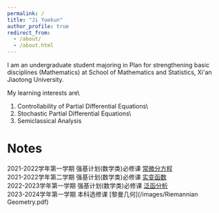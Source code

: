 ```yaml
---
permalink: /
title: "Ji Yuekun"
author_profile: true
redirect_from: 
  - /about/
  - /about.html
---
```

I am an undergraduate student majoring in Plan for strengthening basic disciplines (Mathematics) at School of Mathematics and Statistics, Xi'an Jiaotong University.

My learning interests are\
1. Controllability of Partial Differential Equations\
2. Stochastic Partial Differential Equations\
3. Semiclassical Analysis


# Notes
2021-2022学年第一学期 强基计划(数学类)必修课 [常微分方程](/images/ODE.pdf)\
2021-2022学年第二学期 强基计划(数学类)必修课 [实变函数](/images/实变函数.pdf)\
2022-2023学年第一学期 强基计划(数学类)必修课 [泛函分析](/images/泛函分析.pdf)\
2023-2024学年第一学期 本科选修课 [黎曼几何](/images/Riemannian Geometry.pdf)


